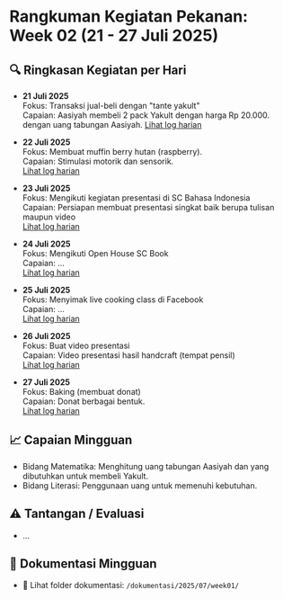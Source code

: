 # Rangkuman Kegiatan Pekanan: Week 02 (21 - 27 Juli 2025)

## 🔍 Ringkasan Kegiatan per Hari

- **21 Juli 2025**  
  Fokus: Transaksi jual-beli dengan "tante yakult"  
  Capaian: Aasiyah membeli 2 pack Yakult dengan harga Rp 20.000. dengan uang tabungan Aasiyah.
  [Lihat log harian](./21juli2025.md)

- **22 Juli 2025**  
  Fokus: Membuat muffin berry hutan (raspberry).  
  Capaian: Stimulasi motorik dan sensorik.  
  [Lihat log harian](./22juli2025.md)

- **23 Juli 2025**  
  Fokus: Mengikuti kegiatan presentasi di SC Bahasa Indonesia  
  Capaian: Persiapan membuat presentasi singkat baik berupa tulisan maupun video  
  [Lihat log harian](./23juli2025.md)

- **24 Juli 2025**  
  Fokus: Mengikuti Open House SC Book  
  Capaian: ...  
  [Lihat log harian](./24juli2025.md)

- **25 Juli 2025**  
  Fokus: Menyimak live cooking class di Facebook  
  Capaian: ...  
  [Lihat log harian](./25juli2025.md)

- **26 Juli 2025**  
  Fokus: Buat video presentasi  
  Capaian: Video presentasi hasil handcraft (tempat pensil)  
  [Lihat log harian](./26juli2025.md)

- **27 Juli 2025**  
  Fokus: Baking (membuat donat)  
  Capaian: Donat berbagai bentuk.  
  [Lihat log harian](./27juli2025.md)

## 📈 Capaian Mingguan
- Bidang Matematika: Menghitung uang tabungan Aasiyah dan yang dibutuhkan untuk membeli Yakult.
- Bidang Literasi: Penggunaan uang untuk memenuhi kebutuhan.

## ⚠️ Tantangan / Evaluasi
- ...

## 📂 Dokumentasi Mingguan
- 📸 Lihat folder dokumentasi: `/dokumentasi/2025/07/week01/`
